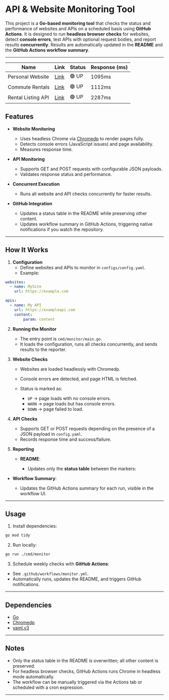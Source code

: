 # API & Website Monitoring Tool

This project is a **Go-based monitoring tool** that checks the status and performance of websites and APIs on a scheduled basis using **GitHub Actions**. It is designed to run **headless browser checks** for websites, detect **console errors**, test APIs with optional request bodies, and report results **concurrently**. Results are automatically updated in the **README** and the **GitHub Actions workflow summary**.

---

<!-- STATUS_START -->
| Name | Link | Status | Response (ms) |
|------|------|--------|---------------|
| Personal Website | [Link](https://isaacabell.com) | 🟢 UP | 1095ms |
| Commute Rentals | [Link](https://isaacabell.com/find-commute-rentals-fe/) | 🟢 UP | 1112ms |
| Rental Listing API | [Link](https://giyykb323bu6rka6smjzr64ece0gdwbe.lambda-url.us-east-1.on.aws/) | 🟢 UP | 2287ms |
<!-- STATUS_END -->

## Features

- **Website Monitoring**
  - Uses headless Chrome via [Chromedp](https://github.com/chromedp/chromedp) to render pages fully.
  - Detects console errors (JavaScript issues) and page availability.
  - Measures response time.

- **API Monitoring**
  - Supports GET and POST requests with configurable JSON payloads.
  - Validates response status and performance.
  
- **Concurrent Execution**
  - Runs all website and API checks concurrently for faster results.

- **GitHub Integration**
  - Updates a status table in the README while preserving other content.
  - Updates workflow summary in GitHub Actions, triggering native notifications if you watch the repository.

---

## How It Works

1. **Configuration**
   - Define websites and APIs to monitor in `configs/config.yaml`.
   - Example:

```yaml
websites:
  - name: MySite
    url: https://example.com

apis:
  - name: My API
    url: https://exampleapi.com
    content:
        param: content
```

2. **Running the Monitor**

   * The entry point is `cmd/monitor/main.go`.
   * It loads the configuration, runs all checks concurrently, and sends results to the reporter.

3. **Website Checks**

   * Websites are loaded headlessly with Chromedp.
   * Console errors are detected, and page HTML is fetched.
   * Status is marked as:

     * `UP` → page loads with no console errors.
     * `WARN` → page loads but has console errors.
     * `DOWN` → page failed to load.

4. **API Checks**

   * Supports GET or POST requests depending on the presence of a JSON payload in `config.yaml`.
   * Records response time and success/failure.

5. **Reporting**

   * **README**:

     * Updates only the **status table** between the markers:
* **Workflow Summary**:

  * Updates the GitHub Actions summary for each run, visible in the workflow UI.

---

## Usage

1. Install dependencies:

```bash
go mod tidy
```

2. Run locally:

```bash
go run ./cmd/monitor
```

3. Schedule weekly checks with **GitHub Actions**:

* See `.github/workflows/monitor.yml`.
* Automatically runs, updates the README, and triggers GitHub notifications.

---

## Dependencies

* [Go](https://golang.org/)
* [Chromedp](https://github.com/chromedp/chromedp)
* [yaml.v3](https://pkg.go.dev/gopkg.in/yaml.v3)

---

## Notes

* Only the status table in the README is overwritten; all other content is preserved.
* For headless browser checks, GitHub Actions runs Chrome in headless mode automatically.
* The workflow can be manually triggered via the Actions tab or scheduled with a cron expression.

---